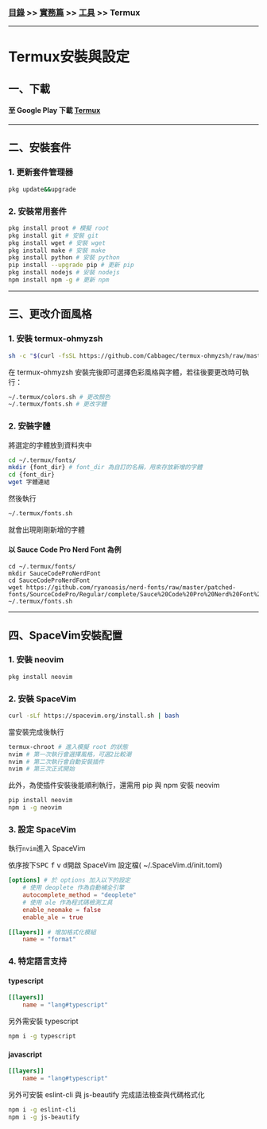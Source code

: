 ### [目錄](../../../) >> [實務篇](../../) >> [工具](../) >> Termux

---

# Termux安裝與設定
## 一、下載
#### 至 Google Play 下載 [Termux](https://play.google.com/store/apps/details?id=com.termux)

---

## 二、安裝套件

### 1. 更新套件管理器
```bash
pkg update&&upgrade
```

### 2. 安裝常用套件
```bash
pkg install proot # 模擬 root
pkg install git # 安裝 git
pkg install wget # 安裝 wget
pkg install make # 安裝 make
pkg install python # 安裝 python
pip install --upgrade pip # 更新 pip
pkg install nodejs # 安裝 nodejs
npm install npm -g # 更新 npm
```

---

## 三、更改介面風格

### 1. 安裝 termux-ohmyzsh
```bash
sh -c "$(curl -fsSL https://github.com/Cabbagec/termux-ohmyzsh/raw/master/install.sh)"
```

在 termux-ohmyzsh 安裝完後即可選擇色彩風格與字體，若往後要更改時可執行：
```bash
~/.termux/colors.sh # 更改顏色
~/.termux/fonts.sh # 更改字體
```

### 2. 安裝字體
將選定的字體放到資料夾中
```bash
cd ~/.termux/fonts/
mkdir {font_dir} # font_dir 為自訂的名稱，用來存放新增的字體
cd {font_dir}
wget 字體連結
```
然後執行
```bash
~/.termux/fonts.sh
```
就會出現剛剛新增的字體
 
#### 以 Sauce Code Pro Nerd Font 為例
```bash=
cd ~/.termux/fonts/
mkdir SauceCodeProNerdFont
cd SauceCodeProNerdFont
wget https://github.com/ryanoasis/nerd-fonts/raw/master/patched-fonts/SourceCodePro/Regular/complete/Sauce%20Code%20Pro%20Nerd%20Font%20Complete.ttf
~/.termux/fonts.sh
```

---

## 四、SpaceVim安裝配置

### 1. 安裝 neovim
```bash
pkg install neovim
```

### 2. 安裝 SpaceVim
```bash
curl -sLf https://spacevim.org/install.sh | bash
```
當安裝完成後執行
```bash
termux-chroot # 進入模擬 root 的狀態
nvim # 第一次執行會選擇風格，可選2比較潮
nvim # 第二次執行會自動安裝插件
nvim # 第三次正式開始
```
此外，為使插件安裝後能順利執行，還需用 pip 與 npm 安裝 neovim
```bash
pip install neovim
npm i -g neovim
```
### 3. 設定 SpaceVim
執行`nvim`進入 SpaceVim

依序按下<kbd>SPC</kbd> <kbd>f</kbd> <kbd>v</kbd> <kbd>d</kbd>開啟 SpaceVim 設定檔( ~/.SpaceVim.d/init.toml)
```toml
[options] # 於 options 加入以下的設定
    # 使用 deoplete 作為自動補全引擎
    autocomplete_method = "deoplete"
    # 使用 ale 作為程式碼檢測工具
    enable_neomake = false
    enable_ale = true
    
[[layers]] # 增加格式化模組
    name = "format"
```

### 4. 特定語言支持

#### typescript
```toml
[[layers]]
    name = "lang#typescript"
```
另外需安裝 typescript
```bash
npm i -g typescript
```

#### javascript
```toml
[[layers]]
    name = "lang#typescript"
```
另外可安裝 eslint-cli 與 js-beautify 完成語法檢查與代碼格式化
```bash
npm i -g eslint-cli
npm i -g js-beautify
```